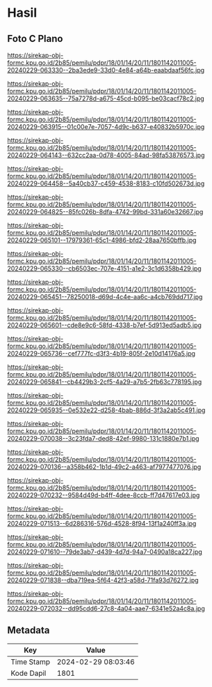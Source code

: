 # Hasil

## Foto C Plano

https://sirekap-obj-formc.kpu.go.id/2b85/pemilu/pdpr/18/01/14/20/11/1801142011005-20240229-063330--2ba3ede9-33d0-4e84-a64b-eaabdaaf56fc.jpg

https://sirekap-obj-formc.kpu.go.id/2b85/pemilu/pdpr/18/01/14/20/11/1801142011005-20240229-063635--75a7278d-a675-45cd-b095-be03cacf78c2.jpg

https://sirekap-obj-formc.kpu.go.id/2b85/pemilu/pdpr/18/01/14/20/11/1801142011005-20240229-063915--01c00e7e-7057-4d9c-b637-e40832b5970c.jpg

https://sirekap-obj-formc.kpu.go.id/2b85/pemilu/pdpr/18/01/14/20/11/1801142011005-20240229-064143--632cc2aa-0d78-4005-84ad-98fa53876573.jpg

https://sirekap-obj-formc.kpu.go.id/2b85/pemilu/pdpr/18/01/14/20/11/1801142011005-20240229-064458--5a40cb37-c459-4538-8183-c10fd502673d.jpg

https://sirekap-obj-formc.kpu.go.id/2b85/pemilu/pdpr/18/01/14/20/11/1801142011005-20240229-064825--85fc026b-8dfa-4742-99bd-331a60e32667.jpg

https://sirekap-obj-formc.kpu.go.id/2b85/pemilu/pdpr/18/01/14/20/11/1801142011005-20240229-065101--17979361-65c1-4986-bfd2-28aa7650bffb.jpg

https://sirekap-obj-formc.kpu.go.id/2b85/pemilu/pdpr/18/01/14/20/11/1801142011005-20240229-065330--cb6503ec-707e-4151-a1e2-3c1d6358b429.jpg

https://sirekap-obj-formc.kpu.go.id/2b85/pemilu/pdpr/18/01/14/20/11/1801142011005-20240229-065451--78250018-d69d-4c4e-aa6c-a4cb769dd717.jpg

https://sirekap-obj-formc.kpu.go.id/2b85/pemilu/pdpr/18/01/14/20/11/1801142011005-20240229-065601--cde8e9c6-58fd-4338-b7ef-5d913ed5adb5.jpg

https://sirekap-obj-formc.kpu.go.id/2b85/pemilu/pdpr/18/01/14/20/11/1801142011005-20240229-065736--cef777fc-d3f3-4b19-805f-2e10d14176a5.jpg

https://sirekap-obj-formc.kpu.go.id/2b85/pemilu/pdpr/18/01/14/20/11/1801142011005-20240229-065841--cb4429b3-2cf5-4a29-a7b5-2fb63c778195.jpg

https://sirekap-obj-formc.kpu.go.id/2b85/pemilu/pdpr/18/01/14/20/11/1801142011005-20240229-065935--0e532e22-d258-4bab-886d-3f3a2ab5c491.jpg

https://sirekap-obj-formc.kpu.go.id/2b85/pemilu/pdpr/18/01/14/20/11/1801142011005-20240229-070038--3c23fda7-ded8-42ef-9980-131c1880e7b1.jpg

https://sirekap-obj-formc.kpu.go.id/2b85/pemilu/pdpr/18/01/14/20/11/1801142011005-20240229-070136--a358b462-1b1d-49c2-a463-af7977477076.jpg

https://sirekap-obj-formc.kpu.go.id/2b85/pemilu/pdpr/18/01/14/20/11/1801142011005-20240229-070232--9584d49d-b4ff-4dee-8ccb-ff7d47617e03.jpg

https://sirekap-obj-formc.kpu.go.id/2b85/pemilu/pdpr/18/01/14/20/11/1801142011005-20240229-071513--6d286316-576d-4528-8f94-13f1a240ff3a.jpg

https://sirekap-obj-formc.kpu.go.id/2b85/pemilu/pdpr/18/01/14/20/11/1801142011005-20240229-071610--79de3ab7-d439-4d7d-94a7-0490a18ca227.jpg

https://sirekap-obj-formc.kpu.go.id/2b85/pemilu/pdpr/18/01/14/20/11/1801142011005-20240229-071838--dba719ea-5f64-42f3-a58d-71fa93d76272.jpg

https://sirekap-obj-formc.kpu.go.id/2b85/pemilu/pdpr/18/01/14/20/11/1801142011005-20240229-072032--dd95cdd6-27c8-4a04-aae7-6341e52a4c8a.jpg


## Metadata

| Key        | Value               |
| ---------- | ------------------- |
| Time Stamp | 2024-02-29 08:03:46 |
| Kode Dapil | 1801                |



